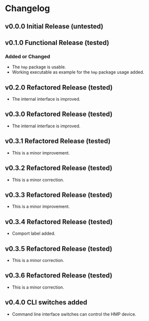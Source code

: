 # Changelog

## v0.0.0 Initial Release (untested)

## v0.1.0 Functional Release (tested)

### Added or Changed

* The `hmp` package is usable.
* Working executable as example for the `hmp` package usage added.

## v0.2.0 Refactored Release (tested)

* The internal interface is improved.

## v0.3.0 Refactored Release (tested)

* The internal interface is improved.

## v0.3.1 Refactored Release (tested)

* This is a minor improvement.

## v0.3.2 Refactored Release (tested)

* This is a minor correction.

## v0.3.3 Refactored Release (tested)

* This is a minor improvement.
  
## v0.3.4 Refactored Release (tested)

* Comport label added.

## v0.3.5 Refactored Release (tested)

* This is a minor correction.

## v0.3.6 Refactored Release (tested)

* This is a minor correction.

## v0.4.0 CLI switches added

* Command line interface switches can control the HMP device.
